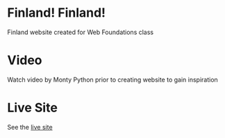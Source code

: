 # Finland! Finland!
Finland website created for Web Foundations class

# Video
Watch video by Monty Python prior to creating website to gain inspiration 

# Live Site
See the [live site](https://el634dev.github.io/finland/)
